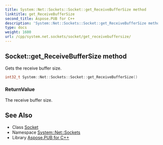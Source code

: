```yaml
---
title: System::Net::Sockets::Socket::get_ReceiveBufferSize method
linktitle: get_ReceiveBufferSize
second_title: Aspose.PUB for C++
description: 'System::Net::Sockets::Socket::get_ReceiveBufferSize method. Gets the receive buffer size in C++.'
type: docs
weight: 1600
url: /cpp/system.net.sockets/socket/get_receivebuffersize/
---
```

## Socket::get_ReceiveBufferSize method


Gets the receive buffer size.

```cpp
int32_t System::Net::Sockets::Socket::get_ReceiveBufferSize()
```


### ReturnValue

The receive buffer size.

## See Also

* Class [Socket](../)
* Namespace [System::Net::Sockets](../../)
* Library [Aspose.PUB for C++](../../../)
